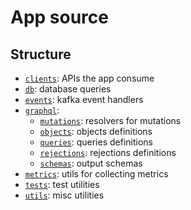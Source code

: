 # App source

## Structure

- [`clients`](./clients/): APIs the app consume
- [`db`](./db/): database queries
- [`events`](./events/): kafka event handlers
- [`graphql`](./graphql/):
  - [`mutations`](./graphql/mutations/): resolvers for mutations
  - [`objects`](./graphql/objects/): objects definitions
  - [`queries`](./graphql/queries/): queries definitions
  - [`rejections`](./graphql/rejections/): rejections definitions
  - [`schemas`](./graphql/schemas/): output schemas
- [`metrics`](./metrics/): utils for collecting metrics
- [`tests`](./tests/): test utilities
- [`utils`](./utils/): misc utilities
